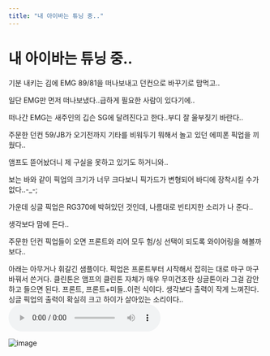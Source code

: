 ```yaml
---
title: "내 아이바는 튜닝 중.."
---
```

# 내 아이바는 튜닝 중..

기분 내키는 김에 EMG 89/81을 떠나보내고 던컨으로 바꾸기로 맘먹고..

일단 EMG만 먼저 떠나보냈다..급하게 필요한 사람이 있다기에..

떠나간 EMG는 새주인의 깁슨 SG에 달려진다고 한다..부디 잘 울부짖기 바란다..

주문한 던컨 59/JB가 오기전까지 기타를 비워두기 뭐해서 놀고 있던 에피폰 픽업을 끼웠다..

앰프도 뜯어놨더니 제 구실을 못하고 있기도 하거니와..

보는 바와 같이 픽업의 크기가 너무 크다보니 픽가드가 변형되어 바디에 장착시킬 수가 없다..-_-;

가운데 싱글 픽업은 RG370에 박혀있던 것인데, 나름대로 빈티지한 소리가 나 준다..

생각보다 맘에 든다..

주문한 던컨 픽업들이 오면 프론트와 리어 모두 험/싱 선택이 되도록 와이어링을 해볼까보다..

아래는 아무거나 휘갈긴 샘플이다. 픽업은 프론트부터 시작해서 잡히는 대로 마구 마구 바꿔서 쓴거다. 클린톤은 앰프의 클린톤 자체가 매우 무미건조한 싱글톤이라 그걸 감안하고 들으면 된다. 프론트, 프론트+미들..이런 식이다. 생각보다 출력이 작게 느껴진다. 싱글 픽업의 출력이 확실히 크고 하이가 살아있는 소리이다..
![audio](9039fce862d6784fb54921ef36208e2d.mp3)

![image](d76f0f0bb2c0e1f4353413ccfbd34fe8.png)

